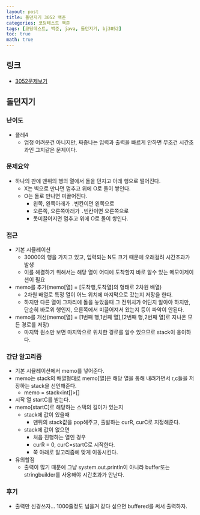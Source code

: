 ```yaml
---
layout: post
title: 돌던지기 3052 백준
categories: 코딩테스트 백준
tags: [코딩테스트, 백준, java, 돌던지기, bj3052]
toc: true
math: true
---
```


## 링크

- [3052문제보기](https://www.acmicpc.net/problem/3052)

## 돌던지기

### 난이도

- 플레4
  - 엄청 어려운건 아니지만, 짜증나는 입력과 출력을 빠르게 안하면 무조건 시간초과인 그지같은 문제이다.

### 문제요약

- 하나의 판에 맨위의 행의 열에서 돌을 던지고 아래 행으로 떨어진다.
  - X는 벽으로 만나면 멈추고 위에 O로 돌이 쌓인다.
  - O는 돌로 만나면 미끌어진다.
    - 왼쪽, 왼쪽아래가 `.`빈칸이면 왼쪽으로
    - 오른쪽, 오른쪽아래가 `.`빈칸이면 오른쪽으로
    - 못미끌어지면 멈추고 위에 O로 돌이 쌓인다.

### 접근

- 기본 시뮬레이션
  - 30000의 행을 가지고 있고, 입력되는 N도 크기 때문에 오래걸려 시간초과가 발생
  - 이를 해결하기 위해서는 해당 열이 어디에 도착할지 바로 알수 있는 메모이제이션이 필요
- memo를 추가(memo[열] = [도착행,도착열]의 형태로 2차원 배열)
  - 2차원 배열로 특정 열이 어느 위치에 마지막으로 갔는지 저장을 한다.
  - 하지만 다른 열이 그자리에 돌을 놓았을때 그 전위치가 어딘지 알아야 하지만, 단순히 바로위 행인지, 오른쪽에서 미끌어져서 왔는지 등이 파악이 안된다.
- memo를 개선(memo[열] = [1번째 행,1번째 열],[2번째 행,2번째 열]로 지나온 모든 경로를 저장)
  - 마지막 원소만 보면 마지막으로 위치한 경로를 알수 있으므로 stack이 용이하다.

### 간단 알고리즘

- 기본 시뮬레이션에서 memo를 넣어준다.
- memo는 stack의 배열형태로 memo[열]은 해당 열을 통해 내려가면서 r,c들을 저장하는 stack을 선언해준다.
  - memo = stack<int[]>[]
- 시작 열 startC를 받는다.
- memo[startC]로 해당하는 스택의 길이가 있는지
  - stack에 값이 있을때
    - 맨뒤의 stack값을 pop해주고, 출발하는 curR, curC로 지정해준다.
  - stack에 값이 없으면
    - 처음 진행하는 열인 경우
    - curR = 0, curC=startC로 시작한다.
    - 쭉 아래로 알고리즘에 맞게 이동시킨다.
- 유의할점
  - 출력이 많기 때문에 그냥 system.out.println이 아니라 buffer또는 stringbuilder를 사용해야 시간초과가 안난다.

### 후기

- 출력만 신경쓰자... 1000줄정도 넘을거 같다 싶으면 buffered를 써서 출력하자.
